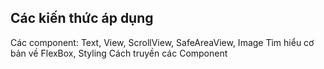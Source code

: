 ## Các kiến thức áp dụng

Các component: Text, View, ScrollView, SafeAreaView, Image
Tìm hiểu cơ bản về FlexBox, Styling
Cách truyền các Component
